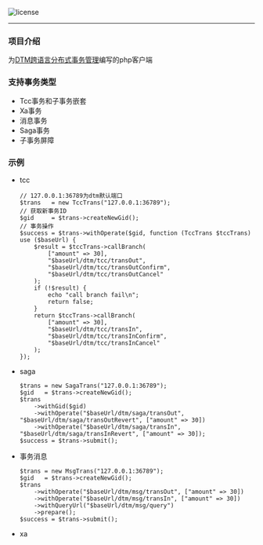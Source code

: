 ![license](https://img.shields.io/github/license/kxg3030/dtmcli-php)
<hr>

### 项目介绍

为[DTM跨语言分布式事务管理](https://dtm.pub)编写的php客户端

### 支持事务类型

- Tcc事务和子事务嵌套
- Xa事务
- 消息事务
- Saga事务
- 子事务屏障

### 示例

 - tcc
    ```
    // 127.0.0.1:36789为dtm默认端口
    $trans   = new TccTrans("127.0.0.1:36789");
    // 获取新事务ID
    $gid     = $trans->createNewGid();
    // 事务操作 
    $success = $trans->withOperate($gid, function (TccTrans $tccTrans) use ($baseUrl) {
        $result = $tccTrans->callBranch(
            ["amount" => 30],
            "$baseUrl/dtm/tcc/transOut",
            "$baseUrl/dtm/tcc/transOutConfirm",
            "$baseUrl/dtm/tcc/transOutCancel"
        );
        if (!$result) {
            echo "call branch fail\n";
            return false;
        }
        return $tccTrans->callBranch(
            ["amount" => 30],
            "$baseUrl/dtm/tcc/transIn",
            "$baseUrl/dtm/tcc/transInConfirm",
            "$baseUrl/dtm/tcc/transInCancel"
        );
    });
    ```
   
 - saga
    ```
    $trans = new SagaTrans("127.0.0.1:36789");
    $gid   = $trans->createNewGid();
    $trans
        ->withGid($gid)
        ->withOperate("$baseUrl/dtm/saga/transOut", "$baseUrl/dtm/saga/transOutRevert", ["amount" => 30])
        ->withOperate("$baseUrl/dtm/saga/transIn", "$baseUrl/dtm/saga/transInRevert", ["amount" => 30]);
    $success = $trans->submit();
    ```
 
 - 事务消息
    ```
    $trans = new MsgTrans("127.0.0.1:36789");
    $gid   = $trans->createNewGid();
    $trans
        ->withOperate("$baseUrl/dtm/msg/transOut", ["amount" => 30])
        ->withOperate("$baseUrl/dtm/msg/transIn", ["amount" => 30])
        ->withQueryUrl("$baseUrl/dtm/msg/query")
        ->prepare();
    $success = $trans->submit();
    ```
   
 - xa
  ```
  
  ```



